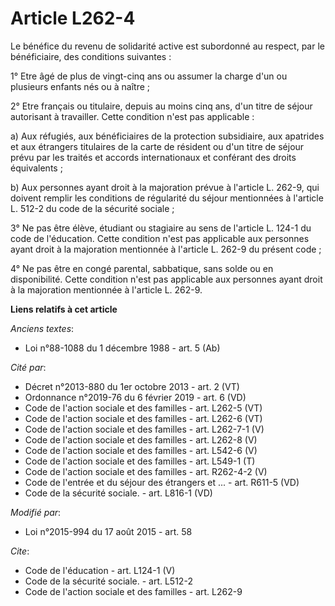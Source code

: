 # Article L262-4

Le bénéfice du revenu de solidarité active est subordonné au respect, par le bénéficiaire, des conditions suivantes : 

1° Etre âgé de plus de vingt-cinq ans ou assumer la charge d'un ou plusieurs enfants nés ou à naître ; 

2° Etre français ou titulaire, depuis au moins cinq ans, d'un titre de séjour autorisant à travailler. Cette condition n'est
pas applicable : 

a) Aux réfugiés, aux bénéficiaires de la protection subsidiaire, aux apatrides et aux étrangers titulaires de la carte de
résident ou d'un titre de séjour prévu par les traités et accords internationaux et conférant des droits équivalents ; 

b) Aux personnes ayant droit à la majoration prévue à l'article L. 262-9, qui doivent remplir les conditions de régularité du
séjour mentionnées à l'article L. 512-2 du code de la sécurité sociale ; 

3° Ne pas être élève, étudiant ou stagiaire au sens de l'article L. 124-1 du code de l'éducation. Cette condition n'est pas
applicable aux personnes ayant droit à la majoration mentionnée à l'article L. 262-9 du présent code ; 

4° Ne pas être en congé parental, sabbatique, sans solde ou en disponibilité. Cette condition n'est pas applicable aux
personnes ayant droit à la majoration mentionnée à l'article L. 262-9.

**Liens relatifs à cet article**

_Anciens textes_:

  - Loi n°88-1088 du 1 décembre 1988 - art. 5 (Ab)

_Cité par_:

  - Décret n°2013-880 du 1er octobre 2013 - art. 2 (VT)
  - Ordonnance n°2019-76 du 6 février 2019 - art. 6 (VD)
  - Code de l'action sociale et des familles - art. L262-5 (VT)
  - Code de l'action sociale et des familles - art. L262-6 (VT)
  - Code de l'action sociale et des familles - art. L262-7-1 (V)
  - Code de l'action sociale et des familles - art. L262-8 (V)
  - Code de l'action sociale et des familles - art. L542-6 (V)
  - Code de l'action sociale et des familles - art. L549-1 (T)
  - Code de l'action sociale et des familles - art. R262-4-2 (V)
  - Code de l'entrée et du séjour des étrangers et ... - art. R611-5 (VD)
  - Code de la sécurité sociale. - art. L816-1 (VD)

_Modifié par_:

  - Loi n°2015-994 du 17 août 2015 - art. 58

_Cite_:

  - Code de l'éducation - art. L124-1 (V)
  - Code de la sécurité sociale. - art. L512-2
  - Code de l'action sociale et des familles - art. L262-9

